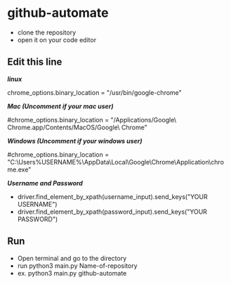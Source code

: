 # github-automate

- clone the repository
- open it on your code editor

## Edit this line 

***linux*** 

chrome_options.binary_location = "/usr/bin/google-chrome"

***Mac (Uncomment if your mac user)***

#chrome_options.binary_location = "/Applications/Google\ Chrome.app/Contents/MacOS/Google\ Chrome"

***Windows (Uncomment if your windows user)***

#chrome_options.binary_location = "C:\Users\%USERNAME%\AppData\Local\Google\Chrome\Application\chrome.exe"

***Username and Password***
- driver.find_element_by_xpath(username_input).send_keys("YOUR USERNAME")
- driver.find_element_by_xpath(password_input).send_keys("YOUR PASSWORD")

## Run
- Open terminal and go to the directory
- run python3 main.py Name-of-repository
- ex. python3 main.py github-automate
